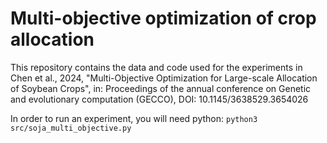 # Multi-objective optimization of crop allocation

This repository contains the data and code used for the experiments in Chen et al., 2024, "Multi-Objective Optimization for Large-scale Allocation of Soybean Crops", in: Proceedings of the annual conference on Genetic and evolutionary computation (GECCO), DOI: 10.1145/3638529.3654026

In order to run an experiment, you will need python: `python3 src/soja_multi_objective.py`